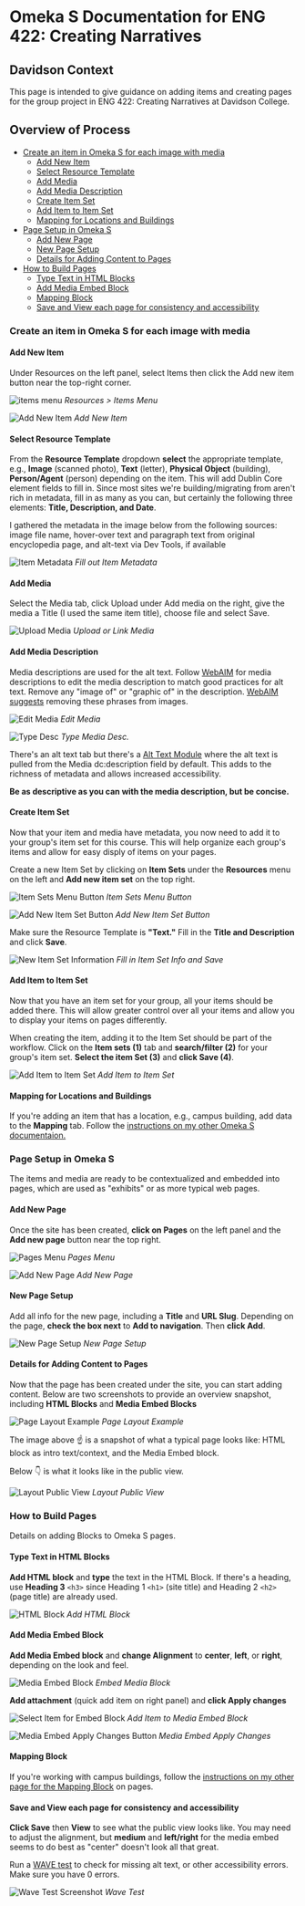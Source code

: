 # Omeka S Documentation for ENG 422: Creating Narratives
<!-- no toc -->
## Davidson Context
<!-- no toc -->
This page is intended to give guidance on adding items and creating pages for the group project in ENG 422: Creating Narratives at Davidson College.

## Overview of Process

- [Create an item in Omeka S for each image with media](#create-an-item-in-omeka-s-for-each-image-with-media)
  - [Add New Item](#add-new-item)
  - [Select Resource Template](#select-resource-template)
  - [Add Media](#add-media)
  - [Add Media Description](#add-media-description)
  - [Create Item Set](#create-item-set)
  - [Add Item to Item Set](#add-item-to-item-set)
  - [Mapping for Locations and Buildings](#mapping-for-locations-and-buildings)
- [Page Setup in Omeka S](#page-setup-in-omeka-s)
  - [Add New Page](#add-new-page)
  - [New Page Setup](#new-page-setup)
  - [Details for Adding Content to Pages](#details-for-adding-content-to-pages)
- [How to Build Pages](#how-to-build-pages)
  - [Type Text in HTML Blocks](#type-text-in-html-blocks)
  - [Add Media Embed Block](#add-media-embed-block)
  - [Mapping Block](#mapping-block)
  - [Save and View each page for consistency and accessibility](#save-and-view-each-page-for-consistency-and-accessibility)

### Create an item in Omeka S for each image with media

#### Add New Item

Under Resources on the left panel, select Items then click the Add new item button near the top-right corner.

![items menu](./help_files/Items_Menu.png "Item Menu")
*Resources > Items Menu*

![Add New Item](./help_files/Add_New_Item_Button.png "Add New Item")
*Add New Item*

#### Select Resource Template

From the **Resource Template** dropdown **select** the appropriate template, e.g., **Image** (scanned photo), **Text** (letter), **Physical Object** (building), **Person/Agent** (person) depending on the item. This will add Dublin Core element fields to fill in. Since most sites we're building/migrating from aren't rich in metadata, fill in as many as you can, but certainly the following three elements: **Title, Description, and Date**.

I gathered the metadata in the image below from the following sources: image file name, hover-over text and paragraph text from original encyclopedia page, and alt-text via Dev Tools, if available

![Item Metadata](./help_files/Item_Metadata_Laundry.png "Item Metadata")
*Fill out Item Metadata*

#### Add Media

Select the Media tab, click Upload under Add media on the right, give the media a Title (I used the same item title), choose file and select Save.

![Upload Media](./help_files/New_Item_Media.png "Upload Media")
*Upload or Link Media*

#### Add Media Description

Media descriptions are used for the alt text. Follow [WebAIM](https://webaim.org/techniques/alttext/#context) for media descriptions to edit the media description to match good practices for alt text. Remove any "image of" or "graphic of" in the description. [WebAIM suggests](https://webaim.org/techniques/alttext/#context) removing these phrases from images.

![Edit Media](./help_files/Edit_Media.png "Edit Media")
*Edit Media*

![Type Desc](./help_files/Edit_Media_Desc_Alt.png "Type Media Desc.")
*Type Media Desc.*

There's an alt text tab but there's a [Alt Text Module](https://github.com/zerocrates/AltText) where the alt text is pulled from the Media dc:description field by default. This adds to the richness of metadata and allows increased accessibility.

**Be as descriptive as you can with the media description, but be concise.**

#### Create Item Set

Now that your item and media have metadata, you now need to add it to your group's item set for this course. This will help organize each group's items and allow for easy disply of items on your pages.

Create a new Item Set by clicking on **Item Sets** under the **Resources** menu on the left and **Add new item set** on the top right.

![Item Sets Menu Button](./help_files/Item_Set_Menu.png "Item Sets Menu Button")
*Item Sets Menu Button*

![Add New Item Set Button](./help_files/Item_Set_Add_New.png "Add New Item Set Button")
*Add New Item Set Button*

Make sure the Resource Template is **"Text."** Fill in the **Title and Description** and click **Save**.

![New Item Set Information](./help_files/Item_Set_New_Save.png "New Item Set Save")
*Fill in Item Set Info and Save*

#### Add Item to Item Set

Now that you have an item set for your group, all your items should be added there. This will allow greater control over all your items and allow you to display your items on pages differently.

When creating the item, adding it to the Item Set should be part of the workflow. Click on the **Item sets (1)** tab and **search/filter (2)** for your group's item set. **Select the item Set (3)** and **click Save (4)**.

![Add Item to Item Set](./help_files/Item_Set_Add_Item.png "Add Item to Item Set")
*Add Item to Item Set*

#### Mapping for Locations and Buildings

If you're adding an item that has a location, e.g., campus building, add data to the **Mapping** tab. Follow the [instructions on my other Omeka S documentaion.](https://github.com/Davidson-Library/Omeka-S/blob/main/Migrate_to_Omeka_S.md#mapping-for-locations-and-buildings)

### Page Setup in Omeka S

The items and media are ready to be contextualized and embedded into pages, which are used as "exhibits" or as more typical web pages.

#### Add New Page

Once the site has been created, **click on Pages** on the left panel and the **Add new page** button near the top right.

![Pages Menu](./help_files/New_Page_Panel.png "Pages Menu")
*Pages Menu*

![Add New Page](./help_files/New_Page_Button.png "Add New Page")
*Add New Page*

#### New Page Setup

Add all info for the new page, including a **Title** and **URL Slug**. Depending on the page, **check the box next** to **Add to navigation**. Then **click Add**.

![New Page Setup](./help_files/New_Page_Info.png "New Page Setup")
*New Page Setup*

#### Details for Adding Content to Pages

Now that the page has been created under the site, you can start adding content. Below are two screenshots to provide an overview snapshot, including **HTML Blocks** and **Media Embed Blocks**

![Page Layout Example](./help_files/Page_Layout.png "Page Layout Example")
*Page Layout Example*

The image above :point_up: is a snapshot of what a typical page looks like: HTML block as intro text/context, and the Media Embed block.

Below :point_down: is what it looks like in the public view.

![Layout Public View](./help_files/Layout_Pub_View.png "Layout Public View")
*Layout Public View*

### How to Build Pages

Details on adding Blocks to Omeka S pages.

#### Type Text in HTML Blocks

**Add HTML block** and **type** the text in the HTML Block. If there's a heading, use **Heading 3** `<h3>` since Heading 1 `<h1>` (site title) and Heading 2 `<h2>` (page title) are already used.

![HTML Block](./help_files/Add_HTML_Block.png "Add HTML Block")
*Add HTML Block*

#### Add Media Embed Block

**Add Media Embed block** and **change Alignment** to **center**, **left**, or **right**, depending on the look and feel.

![Media Embed Block](./help_files/Embed_Media_Block.png "Media Embed")
*Embed Media Block*

**Add attachment** (quick add item on right panel) and **click Apply changes**

![Select Item for Embed Block](./help_files/Quick_Add_Item.png "Add Media to Embed")
*Add Item to Media Embed Block*

![Media Embed Apply Changes Button](./help_files/Embed_Media_Apply_Changes.png "Media Embed Apply Changes")
*Media Embed Apply Changes*

#### Mapping Block

If you're working with campus buildings, follow the [instructions on my other page for the Mapping Block](https://github.com/Davidson-Library/Omeka-S/blob/main/Migrate_to_Omeka_S.md#mapping-block) on pages.

#### Save and View each page for consistency and accessibility

**Click Save** then **View** to see what the public view looks like. You may need to adjust the alignment, but **medium** and **left/right** for the media embed seems to do best as "center" doesn't look all that great.

Run a [WAVE test](https://wave.webaim.org/) to check for missing alt text, or other accessibility errors. Make sure you have 0 errors.

![Wave Test Screenshot](./help_files/WAVE_Test.png "Wave Test")
*Wave Test*
